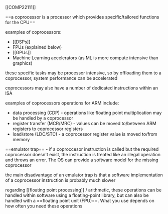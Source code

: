 [[COMP22111]]

==a coprocessor is a processor which provides specific/tailored functions for the CPU==

examples of coprocessors:
- [[DSPs]]
- FPUs (explained below)
- [[GPUs]]
- Machine Learning accelerators (as ML is more compute intensive than graphics)

these specific tasks may be processor intensive, so by offloading them to a coprocessor, system performance can be accelerated

coprocessors may also have a number of dedicated instructions within an ISA

examples of coprocessors operations for ARM include:
- data processing (CDP) - operations like floating point multiplication may be handled by a coprocessor
- register transfer (MCR/MRC) - values can be moved to/between ARM registers to coprocessor registers
- load/store (LDC/STC) - a coprocessor register value is moved to/from memory

==emulator trap== - if a coproccesor instruction is called but the required coprocessor doesn't exist, the instruction is treated like an illegal operation and throws an error. The OS can provide a software model for the missing coprocessor

the main disadvantage of an emulator trap is that a software implementation of a coprocessor instruction is probably much slower

regarding [[floating point processing]] / arithmetic, these operations can be handled within software using a floating-point library, but can also be handled with a ==floating point unit (FPU)==. What you use depends on how often you need these operations